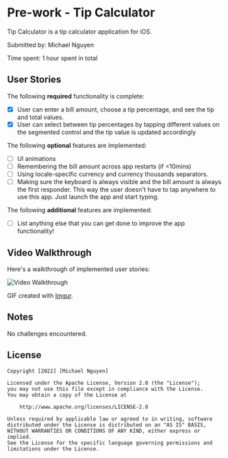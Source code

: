 # Pre-work - Tip Calculator

Tip Calculator is a tip calculator application for iOS.

Submitted by: Michael Nguyen

Time spent: 1 hour spent in total

## User Stories

The following **required** functionality is complete:

-   [x] User can enter a bill amount, choose a tip percentage, and see the tip and total values.
-   [x] User can select between tip percentages by tapping different values on the segmented control and the tip value is updated accordingly

The following **optional** features are implemented:

-   [ ] UI animations
-   [ ] Remembering the bill amount across app restarts (if <10mins)
-   [ ] Using locale-specific currency and currency thousands separators.
-   [ ] Making sure the keyboard is always visible and the bill amount is always the first responder. This way the user doesn't have to tap anywhere to use this app. Just launch the app and start typing.

The following **additional** features are implemented:

-   [ ] List anything else that you can get done to improve the app functionality!

## Video Walkthrough

Here's a walkthrough of implemented user stories:

<img src='https://i.imgur.com/hNWVzKq.gif' title='Video Walkthrough' width='' alt='Video Walkthrough' />

GIF created with [Imgur](https://imgur.com/).

## Notes

No challenges encountered.

## License

    Copyright [2022] [Michael Nguyen]

    Licensed under the Apache License, Version 2.0 (the "License");
    you may not use this file except in compliance with the License.
    You may obtain a copy of the License at

        http://www.apache.org/licenses/LICENSE-2.0

    Unless required by applicable law or agreed to in writing, software
    distributed under the License is distributed on an "AS IS" BASIS,
    WITHOUT WARRANTIES OR CONDITIONS OF ANY KIND, either express or implied.
    See the License for the specific language governing permissions and
    limitations under the License.
